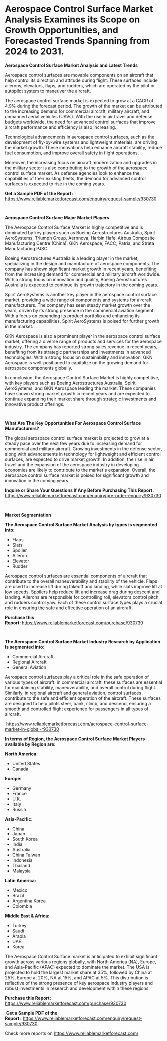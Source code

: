 <p><h1>Aerospace Control Surface Market Analysis Examines its Scope on Growth Opportunities, and Forecasted Trends Spanning from 2024 to 2031.</h1></p><p><strong>Aerospace Control Surface Market Analysis and Latest Trends</strong></p>
<p><p>Aerospace control surfaces are movable components on an aircraft that help control its direction and attitude during flight. These surfaces include ailerons, elevators, flaps, and rudders, which are operated by the pilot or autopilot system to maneuver the aircraft.</p><p>The aerospace control surface market is expected to grow at a CAGR of 4.9% during the forecast period. The growth of the market can be attributed to the increasing demand for commercial aircraft, military aircraft, and unmanned aerial vehicles (UAVs). With the rise in air travel and defense budgets worldwide, the need for advanced control surfaces that improve aircraft performance and efficiency is also increasing.</p><p>Technological advancements in aerospace control surfaces, such as the development of fly-by-wire systems and lightweight materials, are driving the market growth. These innovations help enhance aircraft stability, reduce fuel consumption, and improve overall safety in flight operations.</p><p>Moreover, the increasing focus on aircraft modernization and upgrades in the military sector is also contributing to the growth of the aerospace control surface market. As defense agencies look to enhance the capabilities of their existing fleets, the demand for advanced control surfaces is expected to rise in the coming years.</p></p>
<p><strong>Get a Sample PDF of the Report:&nbsp;</strong> <a href="https://www.reliablemarketforecast.com/enquiry/request-sample/930730">https://www.reliablemarketforecast.com/enquiry/request-sample/930730</a></p>
<p>&nbsp;</p>
<p><strong>Aerospace Control Surface Major Market Players</strong></p>
<p><p>The Aerospace Control Surface Market is highly competitive and is dominated by key players such as Boeing Aerostructures Australia, Spirit AeroSystems, Triumph Group, Aernnova, Harbin Hafei Airbus Composite Manufacturing Centre (China), GKN Aerospace, FACC, Patria, and Strata Manufacturing PJSC.</p><p>Boeing Aerostructures Australia is a leading player in the market, specializing in the design and manufacture of aerospace components. The company has shown significant market growth in recent years, benefiting from the increasing demand for commercial and military aircraft worldwide. With a strong focus on innovation and quality, Boeing Aerostructures Australia is expected to continue its growth trajectory in the coming years.</p><p>Spirit AeroSystems is another key player in the aerospace control surface market, providing a wide range of components and systems for aircraft manufacturers. The company has seen steady market growth over the years, driven by its strong presence in the commercial aviation segment. With a focus on expanding its product portfolio and enhancing its manufacturing capabilities, Spirit AeroSystems is poised for further growth in the market.</p><p>GKN Aerospace is also a prominent player in the aerospace control surface market, offering a diverse range of products and services for the aerospace industry. The company has reported strong sales revenue in recent years, benefiting from its strategic partnerships and investments in advanced technologies. With a strong focus on sustainability and innovation, GKN Aerospace is well-positioned to capitalize on the growing demand for aerospace components globally.</p><p>In conclusion, the Aerospace Control Surface Market is highly competitive, with key players such as Boeing Aerostructures Australia, Spirit AeroSystems, and GKN Aerospace leading the market. These companies have shown strong market growth in recent years and are expected to continue expanding their market share through strategic investments and innovative product offerings.</p></p>
<p>&nbsp;</p>
<p><strong>What Are The Key Opportunities For Aerospace Control Surface Manufacturers?</strong></p>
<p><p>The global aerospace control surface market is projected to grow at a steady pace over the next few years due to increasing demand for commercial and military aircraft. Growing investments in the defense sector, along with advancements in technology for lightweight and efficient control surfaces, are expected to drive market growth. In addition, the rise in air travel and the expansion of the aerospace industry in developing economies are likely to contribute to the market's expansion. Overall, the aerospace control surface market is poised for significant growth and innovation in the coming years.</p></p>
<p><strong>Inquire or Share Your Questions If Any Before Purchasing This Report:</strong> <a href="https://www.reliablemarketforecast.com/enquiry/pre-order-enquiry/930730">https://www.reliablemarketforecast.com/enquiry/pre-order-enquiry/930730</a></p>
<p>&nbsp;</p>
<p><strong>Market Segmentation</strong></p>
<p><strong>The Aerospace Control Surface Market Analysis by types is segmented into:</strong></p>
<p><ul><li>Flaps</li><li>Slats</li><li>Spoiler</li><li>Aileron</li><li>Elevator</li><li>Rudder</li></ul></p>
<p><p>Aerospace control surfaces are essential components of aircraft that contribute to the overall maneuverability and stability of the vehicle. Flaps are used to increase lift during takeoff and landing, while slats improve lift at low speeds. Spoilers help reduce lift and increase drag during descent and landing. Ailerons are responsible for controlling roll, elevators control pitch, and rudders control yaw. Each of these control surface types plays a crucial role in ensuring the safe and effective operation of an aircraft.</p></p>
<p><strong>Purchase this Report:&nbsp;</strong><a href="https://www.reliablemarketforecast.com/purchase/930730">https://www.reliablemarketforecast.com/purchase/930730</a></p>
<p>&nbsp;</p>
<p><strong>The Aerospace Control Surface Market Industry Research by Application is segmented into:</strong></p>
<p><ul><li>Commercial Aircraft</li><li>Regional Aircraft</li><li>General Aviation</li></ul></p>
<p><p>Aerospace control surfaces play a critical role in the safe operation of various types of aircraft. In commercial aircraft, these surfaces are essential for maintaining stability, maneuverability, and overall control during flight. Similarly, in regional aircraft and general aviation, control surfaces contribute to the safe and efficient operation of the aircraft. These surfaces are designed to help pilots steer, bank, climb, and descend, ensuring a smooth and controlled flight experience for passengers in all types of aircraft.</p></p>
<p><a href="https://www.reliablemarketforecast.com/aerospace-control-surface-market-in-global-r930730">&nbsp;https://www.reliablemarketforecast.com/aerospace-control-surface-market-in-global-r930730</a></p>
<p><strong>In terms of Region, the Aerospace Control Surface Market Players available by Region are:</strong></p>
<p>
    <p> <strong> North America: </strong>
        <ul>
            <li>United States</li>
            <li>Canada</li>
        </ul>
        </p> 
    <p> <strong> Europe: </strong>
        <ul>
            <li>Germany</li>
            <li>France</li>
            <li>U.K.</li>
            <li>Italy</li>
            <li>Russia</li>
        </ul>
        </p> 
    <p> <strong> Asia-Pacific: </strong>
        <ul>
            <li>China</li>
            <li>Japan</li>
            <li>South Korea</li>
            <li>India</li>
            <li>Australia</li>
            <li>China Taiwan</li>
            <li>Indonesia</li>
            <li>Thailand</li>
            <li>Malaysia</li>
        </ul>
        </p> 
    <p> <strong> Latin America: </strong>
        <ul>
            <li>Mexico</li>
            <li>Brazil</li>
            <li>Argentina Korea</li>
            <li>Colombia</li>
        </ul>
        </p> 
    <p> <strong> Middle East & Africa: </strong>
        <ul>
            <li>Turkey</li>
            <li>Saudi</li>
            <li>Arabia</li>
            <li>UAE</li>
            <li>Korea</li>
        </ul>
    </p>
    </p>
<p><p>The Aerospace Control Surface market is anticipated to exhibit significant growth across various regions globally, with North America (NA), Europe, and Asia-Pacific (APAC) expected to dominate the market. The USA is projected to hold the largest market share at 35%, followed by China at 25%, Europe at 20%, NA at 15%, and APAC at 5%. This distribution is reflective of the strong presence of key aerospace industry players and robust investments in research and development within these regions.</p></p>
<p><strong>Purchase this Report: </strong><a href="https://www.reliablemarketforecast.com/purchase/930730">https://www.reliablemarketforecast.com/purchase/930730</a></p>
<p>&nbsp;<strong>Get a Sample PDF of the Report:&nbsp;&nbsp;</strong><a href="https://www.reliablemarketforecast.com/enquiry/request-sample/930730">https://www.reliablemarketforecast.com/enquiry/request-sample/930730</a></p>
<p><strong></strong></p>
<p>Check more reports on <a href="https://www.reliablemarketforecast.com/">https://www.reliablemarketforecast.com/</a></p>
